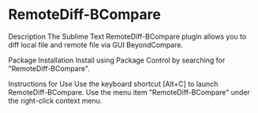 # RemoteDiff-BCompare
Description
The Sublime Text RemoteDiff-BCompare plugin allows you to diff local file and remote file via GUI BeyondCompare. 

Package Installation
Install using Package Control by searching for "RemoteDiff-BCompare".

Instructions for Use
Use the keyboard shortcut [Alt+C] to launch RemoteDiff-BCompare.
Use the menu item "RemoteDiff-BCompare" under the right-click context menu.
